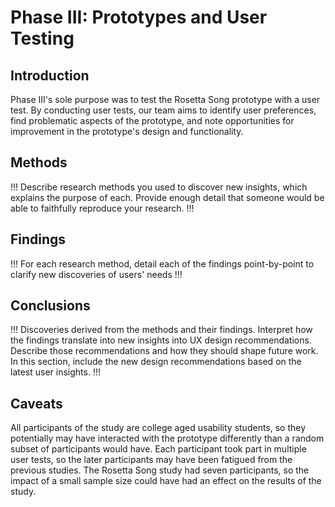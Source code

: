 # Phase III: Prototypes and User Testing

## Introduction

Phase III's sole purpose was to test the Rosetta Song prototype with a user test. By conducting user tests, our team aims to identify user preferences, find problematic aspects of the prototype, and note opportunities for improvement in the prototype's design and functionality.

## Methods

!!! Describe research methods you used to discover new insights, which explains the purpose of each. Provide enough detail that someone would be able to faithfully reproduce your research. !!!

## Findings

!!! For each research method, detail each of the findings point-by-point to clarify new discoveries of users' needs !!!

## Conclusions

!!! Discoveries derived from the methods and their findings. Interpret how the findings translate into new insights into UX design recommendations. Describe those recommendations and how they should shape future work. In this section, include the new design recommendations based on the latest user insights. !!!

## Caveats

All participants of the study are college aged usability students, so they potentially may have interacted with the prototype differently than a random subset of participants would have. Each participant took part in multiple user tests, so the later participants may have been fatigued from the previous studies. The Rosetta Song study had seven participants, so the impact of a small sample size could have had an effect on the results of the study.
